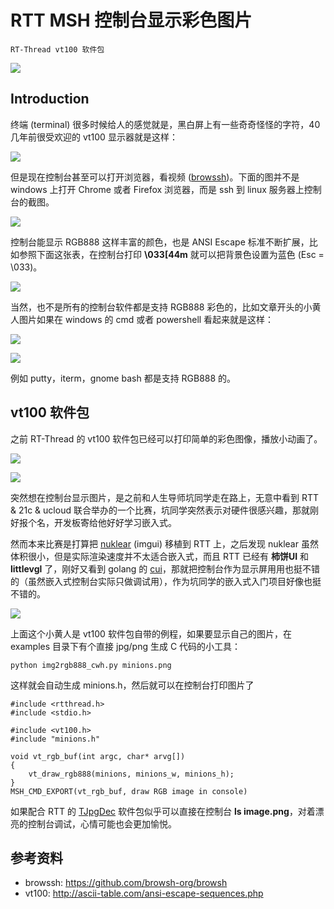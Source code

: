 RTT MSH 控制台显示彩色图片
===

    RT-Thread vt100 软件包

![](https://doc.wuhanstudio.cc/posts/vt100/minions.png)

## Introduction

终端 (terminal) 很多时候给人的感觉就是，黑白屏上有一些奇奇怪怪的字符，40几年前很受欢迎的 vt100 显示器就是这样：

![](https://doc.wuhanstudio.cc/posts/vt100/digital_vt100.jpg)

但是现在控制台甚至可以打开浏览器，看视频 ([browssh](https://github.com/browsh-org/browsh))。下面的图并不是 windows 上打开 Chrome 或者 Firefox 浏览器，而是 ssh 到 linux 服务器上控制台的截图。

![](https://doc.wuhanstudio.cc/posts/vt100/browsh.gif)

控制台能显示 RGB888 这样丰富的颜色，也是 ANSI Escape 标准不断扩展，比如参照下面这张表，在控制台打印 **\033[44m** 就可以把背景色设置为蓝色 (Esc = \033)。

![](https://doc.wuhanstudio.cc/posts/vt100/ansi_escape.png)

当然，也不是所有的控制台软件都是支持 RGB888 彩色的，比如文章开头的小黄人图片如果在 windows 的 cmd 或者 powershell 看起来就是这样：

![](https://doc.wuhanstudio.cc/posts/vt100/vt_cmd.png)

![](https://doc.wuhanstudio.cc/posts/vt100/vt_ps.png)

例如 putty，iterm，gnome bash 都是支持 RGB888 的。

## vt100 软件包

之前 RT-Thread 的 vt100 软件包已经可以打印简单的彩色图像，播放小动画了。

![](https://doc.wuhanstudio.cc/posts/vt100/color.png)

![](https://doc.wuhanstudio.cc/posts/vt100/sl.gif)

突然想在控制台显示图片，是之前和人生导师坑同学走在路上，无意中看到 RTT & 21c & ucloud 联合举办的一个比赛，坑同学突然表示对硬件很感兴趣，那就刚好报个名，开发板寄给他好好学习嵌入式。

然而本来比赛是打算把 [nuklear](https://github.com/Immediate-Mode-UI/Nuklear) (imgui) 移植到 RTT 上，之后发现 nuklear 虽然体积很小，但是实际渲染速度并不太适合嵌入式，而且 RTT 已经有 **柿饼UI** 和 **littlevgl** 了，刚好又看到 golang 的 [cui](https://github.com/jroimartin/gocui)，那就把控制台作为显示屏用用也挺不错的（虽然嵌入式控制台实际只做调试用），作为坑同学的嵌入式入门项目好像也挺不错的。

![](https://doc.wuhanstudio.cc/posts/vt100/minions.png)

上面这个小黄人是 vt100 软件包自带的例程，如果要显示自己的图片，在 examples 目录下有个直接 jpg/png 生成 C 代码的小工具：

    python img2rgb888_cwh.py minions.png

这样就会自动生成 minions.h，然后就可以在控制台打印图片了

```
#include <rtthread.h>
#include <stdio.h>

#include <vt100.h>
#include "minions.h"

void vt_rgb_buf(int argc, char* arvg[])
{
    vt_draw_rgb888(minions, minions_w, minions_h);
}
MSH_CMD_EXPORT(vt_rgb_buf, draw RGB image in console)
```

如果配合 RTT 的 [TJpgDec](http://packages.rt-thread.org/detail.html?package=TJpgDec) 软件包似乎可以直接在控制台 **ls image.png**，对着漂亮的控制台调试，心情可能也会更加愉悦。

## 参考资料

- browssh: https://github.com/browsh-org/browsh
- vt100: http://ascii-table.com/ansi-escape-sequences.php
